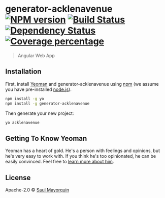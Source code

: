 # generator-acklenavenue [![NPM version][npm-image]][npm-url] [![Build Status][travis-image]][travis-url] [![Dependency Status][daviddm-image]][daviddm-url] [![Coverage percentage][coveralls-image]][coveralls-url]
> Angular Web App

## Installation

First, install [Yeoman](http://yeoman.io) and generator-acklenavenue using [npm](https://www.npmjs.com/) (we assume you have pre-installed [node.js](https://nodejs.org/)).

```bash
npm install -g yo
npm install -g generator-acklenavenue
```

Then generate your new project:

```bash
yo acklenavenue
```

## Getting To Know Yeoman

Yeoman has a heart of gold. He&#39;s a person with feelings and opinions, but he&#39;s very easy to work with. If you think he&#39;s too opinionated, he can be easily convinced. Feel free to [learn more about him](http://yeoman.io/).

## License

Apache-2.0 © [Saul Mayorquin]()


[npm-image]: https://badge.fury.io/js/generator-acklenavenue.svg
[npm-url]: https://npmjs.org/package/generator-acklenavenue
[travis-image]: https://travis-ci.org//generator-acklenavenue.svg?branch=master
[travis-url]: https://travis-ci.org//generator-acklenavenue
[daviddm-image]: https://david-dm.org//generator-acklenavenue.svg?theme=shields.io
[daviddm-url]: https://david-dm.org//generator-acklenavenue
[coveralls-image]: https://coveralls.io/repos//generator-acklenavenue/badge.svg
[coveralls-url]: https://coveralls.io/r//generator-acklenavenue
